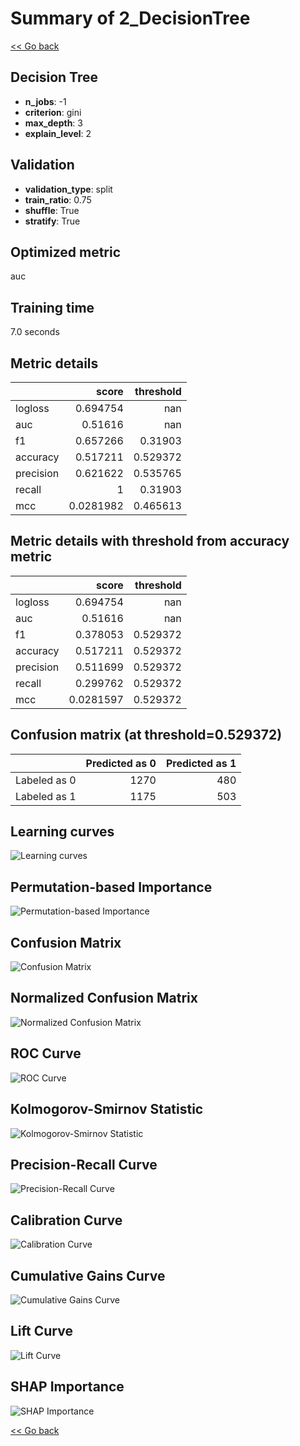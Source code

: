 # Summary of 2_DecisionTree

[<< Go back](../README.md)


## Decision Tree
- **n_jobs**: -1
- **criterion**: gini
- **max_depth**: 3
- **explain_level**: 2

## Validation

- **validation_type**: split
- **train_ratio**: 0.75
- **shuffle**: True
- **stratify**: True

## Optimized metric

auc

## Training time

7.0 seconds

## Metric details

|           |     score |   threshold |
|:----------|----------:|------------:|
| logloss   | 0.694754  |  nan        |
| auc       | 0.51616   |  nan        |
| f1        | 0.657266  |    0.31903  |
| accuracy  | 0.517211  |    0.529372 |
| precision | 0.621622  |    0.535765 |
| recall    | 1         |    0.31903  |
| mcc       | 0.0281982 |    0.465613 |

## Metric details with threshold from accuracy metric

|           |     score |   threshold |
|:----------|----------:|------------:|
| logloss   | 0.694754  |  nan        |
| auc       | 0.51616   |  nan        |
| f1        | 0.378053  |    0.529372 |
| accuracy  | 0.517211  |    0.529372 |
| precision | 0.511699  |    0.529372 |
| recall    | 0.299762  |    0.529372 |
| mcc       | 0.0281597 |    0.529372 |

## Confusion matrix (at threshold=0.529372)

|              |   Predicted as 0 |   Predicted as 1 |
|:-------------|-----------------:|-----------------:|
| Labeled as 0 |             1270 |              480 |
| Labeled as 1 |             1175 |              503 |

## Learning curves
![Learning curves](learning_curves.png)

## Permutation-based Importance
![Permutation-based Importance](permutation_importance.png)
## Confusion Matrix

![Confusion Matrix](confusion_matrix.png)

## Normalized Confusion Matrix

![Normalized Confusion Matrix](confusion_matrix_normalized.png)

## ROC Curve

![ROC Curve](roc_curve.png)

## Kolmogorov-Smirnov Statistic

![Kolmogorov-Smirnov Statistic](ks_statistic.png)

## Precision-Recall Curve

![Precision-Recall Curve](precision_recall_curve.png)

## Calibration Curve

![Calibration Curve](calibration_curve_curve.png)

## Cumulative Gains Curve

![Cumulative Gains Curve](cumulative_gains_curve.png)

## Lift Curve

![Lift Curve](lift_curve.png)

## SHAP Importance
![SHAP Importance](shap_importance.png)

[<< Go back](../README.md)
